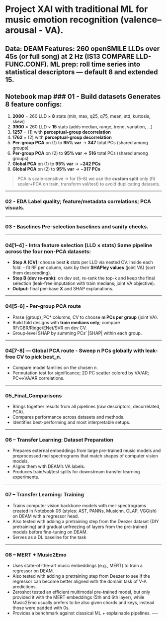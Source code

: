 # Project XAI with traditional ML for music emotion recognition (valence–arousal - **VA**).

**Data:** DEAM **Features:** 260 openSMILE LLDs over 45s (or full song) at 2 Hz (IS13 COMPARE LLD-FUNC.CONF).
**ML prep:** roll time series into statistical descriptors — default **8** and extended **15**.
--- 
## Notebook map ### 01 - Build datasets Generates 8 feature configs:
1) **2080** = 260 LLD × **8** stats (min, max, q25, q75, mean, std, kurtosis, skew)
2) **3900** = 260 LLD × **15** stats (adds median, range, trend, variation, …)
3) **1257** = (1) with **perceptual-group decorrelation**
4) **1762** = (2) with **perceptual-group decorrelation**
5) **Per-group PCA** on (1) to **95% var** → **347** total PCs (shared among groups)
6) **Per-group PCA** on (2) to **95% var** → **516** total PCs (shared among groups)
7) **Global PCA** on (1) to **95% var** → ~**242 PCs**
8) **Global PCA** on (2) to **95% var** → ~**317 PCs**
 > PCA is scale-sensitive → for (5–8) we use the **custom split** only (fit scaler+PCA on train, transform val/test) to avoid duplicating datasets.
---
### 02 - EDA Label quality; feature/metadata correlations; PCA visuals.
---
### 03 - Baselines Pre-selection baselines and sanity checks.
---
### 04[1–4] - Intra feature selection (LLD × stats) Same pipeline across the four non-PCA datasets: 
- **Step A (CV):** choose best **k** stats per LLD via nested CV. Inside each fold: - fit RF per column, rank by their **SHAPley values** (joint VA) (sort them descending).
- **Step B (dev re-rank):** on dev set, re-rank the top-k and keep the final selection (leak-free imputation with train medians; joint VA objective).
- **Output:** final per-base **X** and SHAP explanations.
---
### 04[5-6] - Per-group PCA route
- Parse {group}_PC* columns, CV to choose **m PCs per group** (joint VA).
- Build fold designs with **train medians only**; compare RF/GBR/Ridge/ENet/SVR on dev CV.
- Group-level SHAP by summing PCs’ |SHAP| within each group.
---
### 04[7-8] — Global PCA route - Sweep **n PCs** globally with leak-free CV to pick **best_n**.
- Compare model families on the chosen n.
- Permutation test for significance; 2D PC scatter colored by VA/AR; PC↔VA/AR correlations.
---
### 05_Final_Comparisons
- Brings together results from all pipelines (raw descriptors, decorrelated, PCA).
- Compares performance across datasets and methods.
- Identifies best-performing and most interpretable setups.
---
### 06 – Transfer Learning: Dataset Preparation
- Prepares external embeddings from large pre-trained music models and preprocessed mel spectrograms that match shapes of computer vision models.
- Aligns them with DEAM’s VA labels.
- Produces train/val/test splits for downstream transfer learning experiments.
---
### 07 – Transfer Learning: Training 
- Trains computer vision backbone models with mel-spectrograms created in Notebook 06 (styles: AST, PANNs, Musicnn, CLAP, VGGish) on DEAM with a regressor head.
- Also tested with adding a pretraining step from the Deezer dataset (DIY pretraining) and gradual unfreezing of layers from the pre-trained models before fine-tuning on DEAM.
- Serves as a DL baseline for the task
---
### 08 – MERT + Music2Emo
- Uses state-of-the-art music embeddings (e.g., MERT) to train a regressor on DEAM.
- Also tested with adding a pretraining step from Deezer to see if the regressor can become better aligned with the domain task of V-A predictions.
- Zeroshot tested an efficient multimodal pre-trained model, but only provided it with the MERT embeddings (5th and 6th layer), while Music2Emo usually prefers to be also given chords and keys, instead those were padded with 0s.
- Provides a benchmark against classical ML + explainable pipelines. ---
